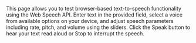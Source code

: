 This page allows you to test browser-based text-to-speech functionality using the Web Speech API. Enter text in the provided field, select a voice from available options on your device, and adjust speech parameters including rate, pitch, and volume using the sliders. Click the Speak button to hear your text read aloud or Stop to interrupt the speech.

<!-- Generated from commit: 123c95e8a563fb08963be4042f7eda6eb1757191 -->